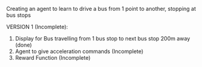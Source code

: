 Creating an agent to learn to drive a bus from 1 point to another, stopping at bus stops

VERSION 1 (Incomplete):
1. Display for Bus travelling from 1 bus stop to next bus stop 200m away (done)
2. Agent to give acceleration commands (Incomplete)
3. Reward Function (Incomplete)
